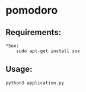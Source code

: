 # pomodoro

## Requirements:
    *Sox:
        sudo apt-get install sox
    
## Usage:
    python3 application.py